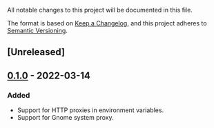 All notable changes to this project will be documented in this file.

The format is based on [Keep a Changelog](https://keepachangelog.com/en/1.0.0/),
and this project adheres to [Semantic Versioning](https://semver.org/spec/v2.0.0.html).

## [Unreleased]

## [0.1.0] - 2022-03-14

### Added
- Support for HTTP proxies in environment variables.
- Support for Gnome system proxy.

[0.1.0]: https://codeberg.org/flausch/system_proxy.rs/src/tag/v0.1.0

